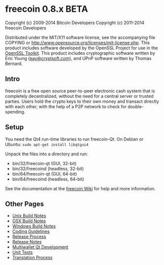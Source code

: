 freecoin 0.8.x BETA
====================

Copyright (c) 2009-2014 Bitcoin Developers
Copyright (c) 2011-2014 freecoin Developers

Distributed under the MIT/X11 software license, see the accompanying
file COPYING or http://www.opensource.org/licenses/mit-license.php.
This product includes software developed by the OpenSSL Project for use in the [OpenSSL Toolkit](http://www.openssl.org/). This product includes
cryptographic software written by Eric Young ([eay@cryptsoft.com](mailto:eay@cryptsoft.com)), and UPnP software written by Thomas Bernard.


Intro
---------------------
freecoin is a free open source peer-to-peer electronic cash system that is
completely decentralized, without the need for a central server or trusted
parties.  Users hold the crypto keys to their own money and transact directly
with each other, with the help of a P2P network to check for double-spending.


Setup
---------------------
You need the Qt4 run-time libraries to run freecoin-Qt. On Debian or Ubuntu:
	`sudo apt-get install libqtgui4`

Unpack the files into a directory and run:

- bin/32/freecoin-qt (GUI, 32-bit)
- bin/32/freecoind (headless, 32-bit)
- bin/64/freecoin-qt (GUI, 64-bit)
- bin/64/freecoind (headless, 64-bit)

See the documentation at the [freecoin Wiki](http://freecoin.info)
for help and more information.


Other Pages
---------------------
- [Unix Build Notes](build-unix.md)
- [OSX Build Notes](build-osx.md)
- [Windows Build Notes](build-msw.md)
- [Coding Guidelines](coding.md)
- [Release Process](release-process.md)
- [Release Notes](release-notes.md)
- [Multiwallet Qt Development](multiwallet-qt.md)
- [Unit Tests](unit-tests.md)
- [Translation Process](translation_process.md)
